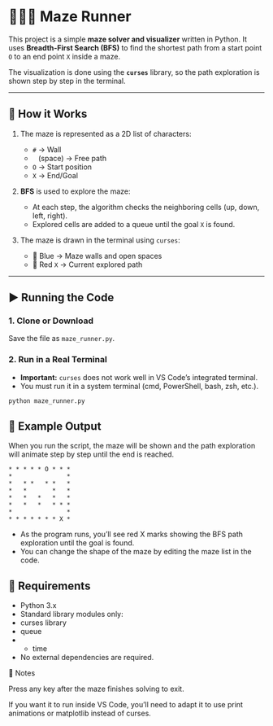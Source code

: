 # 🏃‍♂️🧩 Maze Runner
This project is a simple **maze solver and visualizer** written in Python. It uses **Breadth-First Search (BFS)** to find the shortest path from a start point `O` to an end point `X` inside a maze.

The visualization is done using the **`curses`** library, so the path exploration is shown step by step in the terminal.

---

## 🧩 How it Works
1. The maze is represented as a 2D list of characters:
   - `#` → Wall  
   - ` ` (space) → Free path  
   - `O` → Start position  
   - `X` → End/Goal  

2. **BFS** is used to explore the maze:
   - At each step, the algorithm checks the neighboring cells (up, down, left, right).  
   - Explored cells are added to a queue until the goal `X` is found.  

3. The maze is drawn in the terminal using `curses`:
   - 🔵 Blue → Maze walls and open spaces  
   - 🔴 Red `X` → Current explored path  

---

## ▶️ Running the Code

### 1. Clone or Download
Save the file as `maze_runner.py`.

### 2. Run in a Real Terminal  
- **Important:** `curses` does not work well in VS Code’s integrated terminal.  
- You must run it in a system terminal (cmd, PowerShell, bash, zsh, etc.).

```bash
python maze_runner.py
```

## 🎨 Example Output

When you run the script, the maze will be shown and the path exploration will animate step by step until the end is reached.
```
* * * * * O * * *
*               *
*   * *   * *   *
*   *       *   *
*   *   *   *   *
*   *   *   * * *
*               *
* * * * * * * X *
```
- As the program runs, you’ll see red X marks showing the BFS path exploration until the goal is found.
- You can change the shape of the maze by editing the maze list in the code.

## 🔧 Requirements
- Python 3.x
- Standard library modules only:
- curses library
- queue
- - time
- No external dependencies are required.

📌 Notes

Press any key after the maze finishes solving to exit.


If you want it to run inside VS Code, you’ll need to adapt it to use print animations or matplotlib instead of curses.






